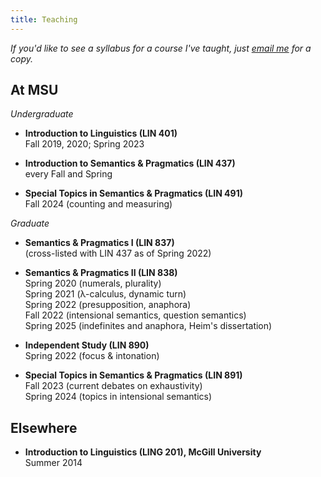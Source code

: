 ```yaml
---
title: Teaching
---
```


*If you'd like to see a syllabus for a course I've taught, just [email
me][email] for a copy.*

[email]: mailto:buccola@msu.edu

## At MSU

*Undergraduate*

- **Introduction to Linguistics (LIN 401)**  
  Fall 2019, 2020; Spring 2023

- **Introduction to Semantics & Pragmatics (LIN 437)**  
  every Fall and Spring

- **Special Topics in Semantics & Pragmatics (LIN 491)**  
  Fall 2024 (counting and measuring)

*Graduate*

- **Semantics & Pragmatics I (LIN 837)**  
  (cross-listed with LIN 437 as of Spring 2022)

- **Semantics & Pragmatics II (LIN 838)**  
  Spring 2020 (numerals, plurality)  
  Spring 2021 (λ-calculus, dynamic turn)  
  Spring 2022 (presupposition, anaphora)  
  Fall 2022 (intensional semantics, question semantics)  
  Spring 2025 (indefinites and anaphora, Heim's dissertation)

- **Independent Study (LIN 890)**  
  Spring 2022 (focus & intonation)

- **Special Topics in Semantics & Pragmatics (LIN 891)**  
  Fall 2023 (current debates on exhaustivity)  
  Spring 2024 (topics in intensional semantics)

## Elsewhere

- **Introduction to Linguistics (LING 201), McGill University**  
  Summer 2014
